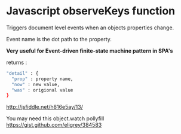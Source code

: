 Javascript observeKeys function
===========

Triggers document level events when an objects properties change.

Event name is the dot path to the property.

**Very useful for Event-driven finite-state machine pattern in SPA's**

returns : 
```sh
"detail" : {
  "prop" : property name,
  "now" : new value,
  "was" : origional value
}
```

http://jsfiddle.net/h816e5ay/13/


You may need this object.watch pollyfill https://gist.github.com/eligrey/384583
